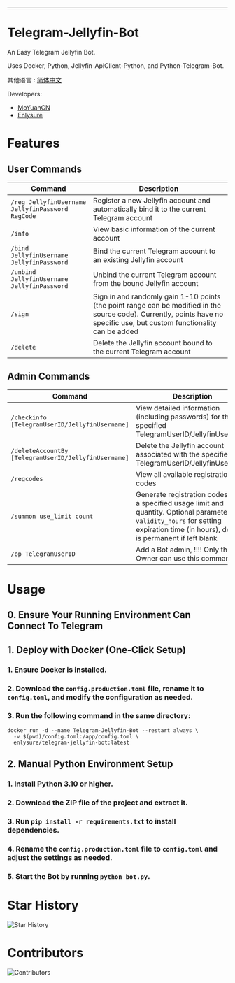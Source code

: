 ---

# Telegram-Jellyfin-Bot

An Easy Telegram Jellyfin Bot.

Uses Docker, Python, Jellyfin-ApiClient-Python, and Python-Telegram-Bot.

其他语言 : [简体中文](README.md)

Developers:
- [MoYuanCN](https://github.com/MoYuanCN/)
- [Enlysure](https://github.com/Rovniced)

# Features
## User Commands

| Command                                     | Description                                                        |
|---------------------------------------------|--------------------------------------------------------------------|
| `/reg JellyfinUsername JellyfinPassword RegCode`  | Register a new Jellyfin account and automatically bind it to the current Telegram account |
| `/info`                                     | View basic information of the current account                      |
| `/bind JellyfinUsername JellyfinPassword`   | Bind the current Telegram account to an existing Jellyfin account  |
| `/unbind JellyfinUsername JellyfinPassword` | Unbind the current Telegram account from the bound Jellyfin account|
| `/sign`                                     | Sign in and randomly gain 1-10 points (the point range can be modified in the source code). Currently, points have no specific use, but custom functionality can be added |
| `/delete`                                   | Delete the Jellyfin account bound to the current Telegram account  |

## Admin Commands

| Command                                                   | Description                                                                      |
|-----------------------------------------------------------|----------------------------------------------------------------------------------|
| `/checkinfo [TelegramUserID/JellyfinUsername]`            | View detailed information (including passwords) for the specified TelegramUserID/JellyfinUsername |
| `/deleteAccountBy [TelegramUserID/JellyfinUsername]`      | Delete the Jellyfin account associated with the specified TelegramUserID/JellyfinUsername |
| `/regcodes`                                               | View all available registration codes                                             |
| `/summon use_limit count`                                 | Generate registration codes with a specified usage limit and quantity. Optional parameter: `validity_hours` for setting expiration time (in hours), default is permanent if left blank |
| `/op TelegramUserID`                                      | Add a Bot admin, !!!! Only the Bot Owner can use this command                     |



# Usage

## 0. Ensure Your Running Environment Can Connect To Telegram

## 1. Deploy with Docker (One-Click Setup)

### 1. Ensure Docker is installed.

### 2. Download the `config.production.toml` file, rename it to `config.toml`, and modify the configuration as needed.

### 3. Run the following command in the same directory:
```
docker run -d --name Telegram-Jellyfin-Bot --restart always \
  -v $(pwd)/config.toml:/app/config.toml \
  enlysure/telegram-jellyfin-bot:latest
```


## 2. Manual Python Environment Setup

### 1. Install Python 3.10 or higher.

### 2. Download the ZIP file of the project and extract it.

### 3. Run `pip install -r requirements.txt` to install dependencies.

### 4. Rename the `config.production.toml` file to `config.toml` and adjust the settings as needed.

### 5. Start the Bot by running `python bot.py`.

# Star History
![Star History](https://starchart.cc/MoYuanCN/telegram-Jellyfin-Bot.svg)

# Contributors
![Contributors](https://contrib.rocks/image?repo=MoYuanCN/telegram-Jellyfin-Bot)
